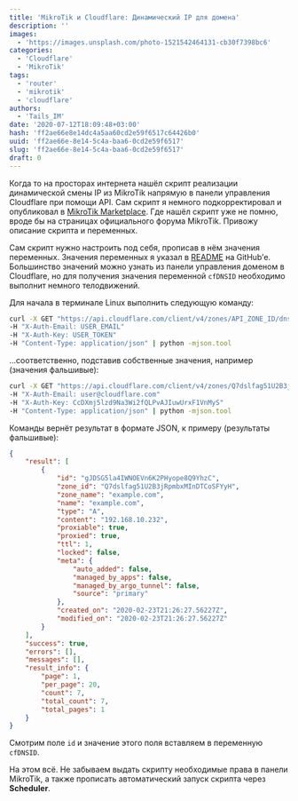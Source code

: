 ```yaml
---
title: 'MikroTik и Cloudflare: Динамический IP для домена'
description: ''
images:
  - 'https://images.unsplash.com/photo-1521542464131-cb30f7398bc6'
categories:
  - 'Cloudflare'
  - 'MikroTik'
tags:
  - 'router'
  - 'mikrotik'
  - 'cloudflare'
authors:
  - 'Tails_IM'
date: '2020-07-12T18:09:48+03:00'
hash: 'ff2ae66e8e14dc4a5aa60cd2e59f6517c64426b0'
uuid: 'ff2ae66e-8e14-5c4a-baa6-0cd2e59f6517'
slug: 'ff2ae66e-8e14-5c4a-baa6-0cd2e59f6517'
draft: 0
---
```


Когда то на просторах интернета нашёл скрипт реализации динамической смены IP из MikroTik напрямую в панели управления Cloudflare при помощи API. Сам скрипт я немного подкорректировал и опубликовал в [MikroTik Marketplace](https://github.com/marketplace-mikrotik/mikrotik-ext-cloudflare). Где нашёл скрипт уже не помню, вроде бы на страницах официального форума MikroTik. Привожу описание скрипта и переменных.

<!--more-->

Сам скрипт нужно настроить под себя, прописав в нём значения переменных. Значения переменных я указал в [README](https://github.com/marketplace-mikrotik/mikrotik-ext-cloudflare/blob/main/README.md) на GitHub’е. Большинство значений можно узнать из панели управления доменом в Cloudflare, но для получения значения переменной `cfDNSID` необходимо выполнит немного телодвижений.

Для начала в терминале Linux выполнить следующую команду:

```bash
curl -X GET "https://api.cloudflare.com/client/v4/zones/API_ZONE_ID/dns_records"  \
-H "X-Auth-Email: USER_EMAIL"                                                     \
-H "X-Auth-Key: USER_TOKEN"                                                       \
-H "Content-Type: application/json" | python -mjson.tool
```

...соответственно, подставив собственные значения, например (значения фальшивые):

```bash
curl -X GET "https://api.cloudflare.com/client/v4/zones/Q7dslfag51U2B3jRpmbxMInDTCoSFYyH/dns_records"   \
-H "X-Auth-Email: user@cloudflare.com"                                                                  \
-H "X-Auth-Key: CcDXmj5lzd9Na3Wi2fQLPvAJIuwUrxF1VnMyS"                                                  \
-H "Content-Type: application/json" | python -mjson.tool
```

Команды вернёт результат в формате JSON, к примеру (результаты фальшивые):

```json
{
    "result": [
        {
            "id": "gJDSG5la4IWNOEVn6K2PHyope8Q9YhzC",
            "zone_id": "Q7dslfag51U2B3jRpmbxMInDTCoSFYyH",
            "zone_name": "example.com",
            "name": "example.com",
            "type": "A",
            "content": "192.168.10.232",
            "proxiable": true,
            "proxied": true,
            "ttl": 1,
            "locked": false,
            "meta": {
                "auto_added": false,
                "managed_by_apps": false,
                "managed_by_argo_tunnel": false,
                "source": "primary"
            },
            "created_on": "2020-02-23T21:26:27.56227Z",
            "modified_on": "2020-02-23T21:26:27.56227Z"
        }
    ],
    "success": true,
    "errors": [],
    "messages": [],
    "result_info": {
        "page": 1,
        "per_page": 20,
        "count": 7,
        "total_count": 7,
        "total_pages": 1
    }
}
```

Смотрим поле `id` и значение этого поля вставляем в переменную `cfDNSID`.

На этом всё. Не забываем выдать скрипту необходимые права в панели MikroTik, а также прописать автоматический запуск скрипта через **Scheduler**.